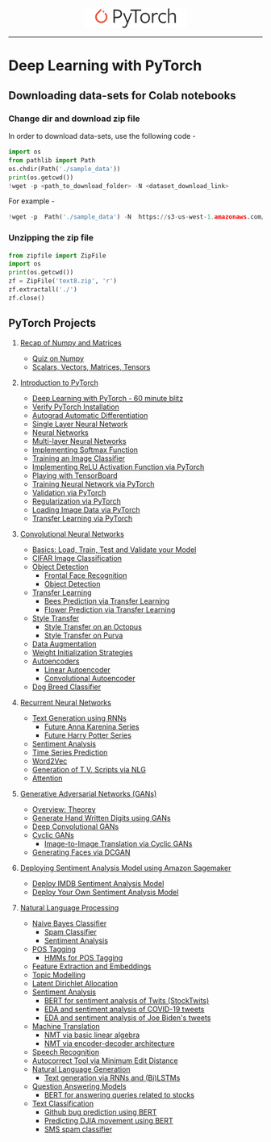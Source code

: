 <p align="center"><img width="40%" src="logo/Pytorch_logo.png" /></p>

--------------------------------------------------------------------------------

# Deep Learning with PyTorch

## Downloading data-sets for Colab notebooks
### Change dir and download zip file
In order to download data-sets, use the following code -
```python
import os
from pathlib import Path
os.chdir(Path('./sample_data'))
print(os.getcwd())
!wget -p <path_to_download_folder> -N <dataset_download_link>
```
For example - 
```python
!wget -p  Path('./sample_data') -N  https://s3-us-west-1.amazonaws.com/udacity-aind/dog-project/dogImages.zip
```
### Unzipping the zip file
```python
from zipfile import ZipFile
import os
print(os.getcwd())
zf = ZipFile('text8.zip', 'r')
zf.extractall('./')
zf.close()
```


## PyTorch Projects

1. [Recap of Numpy and Matrices](./Code%20-%20PyTorch/0.%20Recap%20Numpy%20and%20Matrices)
    * [Quiz on Numpy](./Code%20-%20PyTorch/0.%20Recap%20Numpy%20and%20Matrices/NumPy_Quiz.py)
    * [Scalars, Vectors, Matrices, Tensors](./Code%20-%20PyTorch/0.%20Recap%20Numpy%20and%20Matrices/Scalars,_Vectors,_Matricies_and_Tensors.ipynb)
    
2. [Introduction to PyTorch](./Code%20-%20PyTorch/1.%20Intro%20to%20PyTorch)
    * [Deep Learning with PyTorch - 60 minute blitz](./Code%20-%20PyTorch/1.%20Intro%20to%20PyTorch/01.%20Deep_Learning_with_PyTorch_A_60_Minute_Blitz_.ipynb)
    * [Verify PyTorch Installation](./Code%20-%20PyTorch/1.%20Intro%20to%20PyTorch/01.verify_pytorch_installation.ipynb)
    * [Autograd Automatic Differentiation](./Code%20-%20PyTorch/1.%20Intro%20to%20PyTorch/02.%20Autograd_Automatic_Differentiation.ipynb)
    * [Single Layer Neural Network](./Code%20-%20PyTorch/1.%20Intro%20to%20PyTorch/02.single_layer_neural_network.ipynb)
    * [Neural Networks](./Code%20-%20PyTorch/1.%20Intro%20to%20PyTorch/03.%20Neural_networks.ipynb)
    * [Multi-layer Neural Networks](./Code%20-%20PyTorch/1.%20Intro%20to%20PyTorch/03.mutilayer_neural_network.ipynb)
    * [Implementing Softmax Function](./Code%20-%20PyTorch/1.%20Intro%20to%20PyTorch/04.implementing_softmax.ipynb)
    * [Training an Image Classifier](./Code%20-%20PyTorch/1.%20Intro%20to%20PyTorch/04_Training_an_image_classifier.ipynb)
    * [Implementing ReLU Activation Function via PyTorch](./Code%20-%20PyTorch/1.%20Intro%20to%20PyTorch/05.ReLU_using_pytorch.ipynb)
    * [Playing with TensorBoard](./Code%20-%20PyTorch/1.%20Intro%20to%20PyTorch/05_Playing_with_TensorBoard.ipynb)
    * [Training Neural Network via PyTorch](./Code%20-%20PyTorch/1.%20Intro%20to%20PyTorch/06.training_neural_network_via_pytorch.ipynb)
    * [Validation via PyTorch](./Code%20-%20PyTorch/1.%20Intro%20to%20PyTorch/07.%20Validating_using_pytorch.ipynb)
    * [Regularization via PyTorch](./Code%20-%20PyTorch/1.%20Intro%20to%20PyTorch/08.%20Regularization_using_pytorch.ipynb)
    * [Loading Image Data via PyTorch](./Code%20-%20PyTorch/1.%20Intro%20to%20PyTorch/09.%20loading_image_data_via_pytorch.ipynb)
    * [Transfer Learning via PyTorch](./Code%20-%20PyTorch/1.%20Intro%20to%20PyTorch/10.%20Transfer_learning_via_pytorch.ipynb)
 
3. [Convolutional Neural Networks](./Code%20-%20PyTorch/2.%20Convolution%20Neural%20Networks)
    * [Basics: Load, Train, Test and Validate your Model](./Code%20-%20PyTorch/2.%20Convolution%20Neural%20Networks/1.%20Basics/Load_train_test_and_validate_your_model.ipynb)
    * [CIFAR Image Classification](./Code%20-%20PyTorch/2.%20Convolution%20Neural%20Networks/2.%20Image%20Classification/CIFAR_image_classifier.ipynb)
    * [Object Detection](./Code%20-%20PyTorch/2.%20Convolution%20Neural%20Networks/3.%20Object%20Detection)
        * [Frontal Face Recognition](./Code%20-%20PyTorch/2.%20Convolution%20Neural%20Networks/3.%20Object%20Detection/frontal_face_recognition.ipynb)
        * [Object Detection](./Code%20-%20PyTorch/2.%20Convolution%20Neural%20Networks/3.%20Object%20Detection/Object_Detection.ipynb)
    * [Transfer Learning](./Code%20-%20PyTorch/2.%20Convolution%20Neural%20Networks/4.%20Transfer%20Learning)
        * [Bees Prediction via Transfer Learning](./Code%20-%20PyTorch/2.%20Convolution%20Neural%20Networks/4.%20Transfer%20Learning/Transfer_Learning_predict_bees.ipynb)
        * [Flower Prediction via Transfer Learning](./Code%20-%20PyTorch/2.%20Convolution%20Neural%20Networks/4.%20Transfer%20Learning/Transfer_Learning_predict_flowers.ipynb)
    * [Style Transfer](./Code%20-%20PyTorch/2.%20Convolution%20Neural%20Networks/5.%20Style%20Transfer)
        * [Style Transfer on an Octopus](./Code%20-%20PyTorch/2.%20Convolution%20Neural%20Networks/5.%20Style%20Transfer/style_transfer_on_octopus.ipynb)
        * [Style Transfer on Purva](./Code%20-%20PyTorch/2.%20Convolution%20Neural%20Networks/5.%20Style%20Transfer/style_transfer_on_purva.ipynb)
    * [Data Augmentation](./Code%20-%20PyTorch/2.%20Convolution%20Neural%20Networks/6.%20Data%20augmentation)
    * [Weight Initialization Strategies](./Code%20-%20PyTorch/2.%20Convolution%20Neural%20Networks/7.%20Weight%20Initialization%20Strategies/Weight_initialization.ipynb)
    * [Autoencoders](./Code%20-%20PyTorch/2.%20Convolution%20Neural%20Networks/8.%20Autoencoders)
        * [Linear Autoencoder](./Code%20-%20PyTorch/2.%20Convolution%20Neural%20Networks/8.%20Autoencoders/linear_autoencoder.ipynb)
        * [Convolutional Autoencoder](./Code%20-%20PyTorch/2.%20Convolution%20Neural%20Networks/8.%20Autoencoders/convolution_autoencoder.ipynb)
    * [Dog Breed Classifier](./Code%20-%20PyTorch/2.%20Convolution%20Neural%20Networks/9.%20Dog%20breed%20classifier)
    
 4. [Recurrent Neural Networks](./Code%20-%20PyTorch/3.%20Recurrent%20Neural%20Networks)
    * [Text Generation using RNNs](./Code%20-%20PyTorch/3.%20Recurrent%20Neural%20Networks/1.%20Text%20generation%20using%20RNNs)
        * [Future Anna Karenina Series](./Code%20-%20PyTorch/3.%20Recurrent%20Neural%20Networks/1.%20Text%20generation%20using%20RNNs/future_anna_karenina.ipynb)
        * [Future Harry Potter Series](./Code%20-%20PyTorch/3.%20Recurrent%20Neural%20Networks/1.%20Text%20generation%20using%20RNNs/future_harry_potter_series.ipynb)
    * [Sentiment Analysis](./Code%20-%20PyTorch/3.%20Recurrent%20Neural%20Networks/2.%20Sentiment%20Analysis/sentiment_analysis.ipynb)
    * [Time Series Prediction](./Code%20-%20PyTorch/3.%20Recurrent%20Neural%20Networks/3.%20Time%20Series%20Prediction)
    * [Word2Vec](./Code%20-%20PyTorch/3.%20Recurrent%20Neural%20Networks/4.%20Word2Vec)
    * [Generation of T.V. Scripts via NLG](./Code%20-%20PyTorch/3.%20Recurrent%20Neural%20Networks/5.%20Generate%20TV%20Scripts)
    * [Attention](./Code%20-%20PyTorch/3.%20Recurrent%20Neural%20Networks/6.%20Attention/Readme.md)
 
 5. [Generative Adversarial Networks (GANs)](./Code%20-%20PyTorch/4.%20Generative%20Adversarial%20Networks%20(GANs))
    * [Overview: Theorey](./Code%20-%20PyTorch/4.%20Generative%20Adversarial%20Networks%20(GANs)/Readme.md)
    * [Generate Hand Written Digits using GANs](./Code%20-%20PyTorch/4.%20Generative%20Adversarial%20Networks%20(GANs)/1.%20Generating%20hand-written%20digits%20using%20GANs/Hand_written_digit_generation_via_GANs.ipynb)
    * [Deep Convolutional GANs](./Code%20-%20PyTorch/4.%20Generative%20Adversarial%20Networks%20(GANs)/2.%20Deep%20Convolution%20GANs/Deep_Convolution_GANs.ipynb)
    * [Cyclic GANs](./Code%20-%20PyTorch/4.%20Generative%20Adversarial%20Networks%20(GANs)/3.%20Cyclic%20GANs/Readme.md)
        * [Image-to-Image Translation via Cyclic GANs](./Code%20-%20PyTorch/4.%20Generative%20Adversarial%20Networks%20(GANs)/3.%20Cyclic%20GANs/Image-to-Image%20Translation%20via%20Cyclic%20GANs/Image_to_image_translation_via_Cyclic_GANs.ipynb)
    * [Generating Faces via DCGAN](./Code%20-%20PyTorch/4.%20Generative%20Adversarial%20Networks%20(GANs)/4.%20Generate%20Faces%20via%20DCGAN/dlnd_face_generation.ipynb)
    
 6. [Deploying Sentiment Analysis Model using Amazon Sagemaker](./Code%20-%20PyTorch/5.%20Deploy%20Models%20to%20PROD%20via%20Amazon%20Sagemaker)
    * [Deploy IMDB Sentiment Analysis Model](./Code%20-%20PyTorch/5.%20Deploy%20Models%20to%20PROD%20via%20Amazon%20Sagemaker/1.%20Deploy%20IMDB%20Sentiment%20Analysis%20Model/IMDB%20Sentiment%20Analysis%20-%20XGBoost%20-%20Web%20App.ipynb)
    * [Deploy Your Own Sentiment Analysis Model](./Code%20-%20PyTorch/5.%20Deploy%20Models%20to%20PROD%20via%20Amazon%20Sagemaker/2.%20Deploy%20your%20own%20sentiment%20analysis%20model/SageMaker%20Project.ipynb)
    
 7. [Natural Language Processing](./Code%20-%20PyTorch/6.%20Natural-Language-Processing)
    * [Naive Bayes Classifier](./Code%20-%20PyTorch/6.%20Natural-Language-Processing/1.%20Naive%20Bayes%20Classifier/Readme.md)
        * [Spam Classifier](./Code%20-%20PyTorch/6.%20Natural-Language-Processing/1.%20Naive%20Bayes%20Classifier/spam_classifier/Bayesian_Inference.ipynb)
        * [Sentiment Analysis](./Code%20-%20PyTorch/6.%20Natural-Language-Processing/1.%20Naive%20Bayes%20Classifier/sentiment_analysis/Sentiment%20Analysis.ipynb)
    * [POS Tagging](./Code%20-%20PyTorch/6.%20Natural-Language-Processing/2.%20Parts%20of%20Speech%20Tagging/Readme.md)
        * [HMMs for POS Tagging](./Code%20-%20PyTorch/6.%20Natural-Language-Processing/2.%20Parts%20of%20Speech%20Tagging/HMM%20Tagger.ipynb)
    * [Feature Extraction and Embeddings](./Code%20-%20PyTorch/6.%20Natural-Language-Processing/3.%20Feature%20Extraction%20&%20Embeddings/Readme.md)
    * [Topic Modelling](./Code%20-%20PyTorch/6.%20Natural-Language-Processing/4.%20Topic%20Modelling/Readme.md)
    * [Latent Dirichlet Allocation](./Code%20-%20PyTorch/6.%20Natural-Language-Processing/4.%20Topic%20Modelling/Latent_dirichlet_allocation.ipynb)
    * [Sentiment Analysis](./Code%20-%20PyTorch/6.%20Natural-Language-Processing/5.%20Sentiment%20Analysis)
        * [BERT for sentiment analysis of Twits (StockTwits)](./Code%20-%20PyTorch/6.%20Natural-Language-Processing/5.%20Sentiment%20Analysis/bert-for-sentiment-analysis-of-stock-twits.ipynb)
        * [EDA and sentiment analysis of COVID-19 tweets](./Code%20-%20PyTorch/6.%20Natural-Language-Processing/5.%20Sentiment%20Analysis/covid19-tweets-eda-and-sentiment-analysis.ipynb)
        * [EDA and sentiment analysis of Joe Biden's tweets](./Code%20-%20PyTorch/6.%20Natural-Language-Processing/5.%20Sentiment%20Analysis/eda-and-sentiment-analysis-of-joe-biden-tweets.ipynb)
    * [Machine Translation](./Code%20-%20PyTorch/6.%20Natural-Language-Processing/6.%20Machine%20Translation/Readme.md)
        * [NMT via basic linear algebra](./Code%20-%20PyTorch/6.%20Natural-Language-Processing/6.%20Machine%20Translation/NMT-Basic/NMT%20-%20Basic.html)
        * [NMT via encoder-decoder architecture](./Code%20-%20PyTorch/6.%20Natural-Language-Processing/6.%20Machine%20Translation/NMT-Advanced%20(Tensorflow%20Implementation)/machine_translation.ipynb)
    * [Speech Recognition](./Code%20-%20PyTorch/6.%20Natural-Language-Processing/7.%20Speech%20Recognition/vui_notebook.ipynb)
    * [Autocorrect Tool via Minimum Edit Distance](./Code%20-%20PyTorch/6.%20Natural-Language-Processing/11.%20Autocorrect%20Tool/Auto_correct_tool.ipynb)
    *  [Natural Language Generation](./Code%20-%20PyTorch/6.%20Natural-Language-Processing/8.%20Natural%20Language%20Generation)
        * [Text generation via RNNs and (Bi)LSTMs](./Code%20-%20PyTorch/6.%20Natural-Language-Processing/8.%20Natural%20Language%20Generation/text-generation-via-rnn-and-lstms-pytorch.ipynb)
    * [Question Answering Models](./Code%20-%20PyTorch/6.%20Natural-Language-Processing/9.%20Question%20Answering)
        * [BERT for answering queries related to stocks](./Code%20-%20PyTorch/6.%20Natural-Language-Processing/9.%20Question%20Answering/bert-for-answering-queries-related-to-stocks.ipynb)
    * [Text Classification](./Code%20-%20PyTorch/6.%20Natural-Language-Processing/10.%20Text%20Classification/)
        * [Github bug prediction using BERT](./Code%20-%20PyTorch/6.%20Natural-Language-Processing/10.%20Text%20Classification/github-bug-prediction-via-bert.ipynb)
        * [Predicting DJIA movement using BERT](./Code%20-%20PyTorch/6.%20Natural-Language-Processing/10.%20Text%20Classification/predicting-DJIA-movement-with-BERT.ipynb)
        * [SMS spam classifier](./Code%20-%20PyTorch/6.%20Natural-Language-Processing/10.%20Text%20Classification/sms-spam-classifier.ipynb) 
        